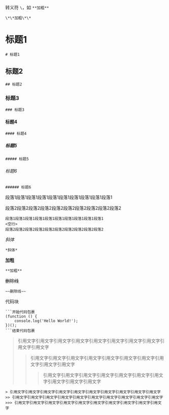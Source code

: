 转义符 `\`，如 `**加粗**`
```
\*\*加粗\*\*
````

# 标题1
```
# 标题1
```

## 标题2
```
## 标题2
```

### 标题3
```
### 标题3
```

#### 标题4
```
#### 标题4
```

##### 标题5
```
##### 标题5
```

###### 标题6
```
###### 标题6
```

段落1段落1段落1段落1段落1段落1段落1段落1段落1段落1

段落2段落2段落2段落2段落2段落2段落2段落2段落2段落2
```
段落1段落1段落1段落1段落1段落1段落1段落1段落1段落1
<空行>
段落2段落2段落2段落2段落2段落2段落2段落2段落2段落2
```

*斜体*
```
*斜体*
```

**加粗**
```
**加粗**
```

~~删除线~~
```
~~删除线~~
```

代码块
```
```开始代码包裹
(function () {
    console.log('Hello World!');
})();
```结束代码包裹
```

> 引用文字引用文字引用文字引用文字引用文字引用文字引用文字引用文字引用文字引用文字
>> 引用文字引用文字引用文字引用文字引用文字引用文字引用文字引用文字引用文字引用文字
>>> 引用文字引用文字引用文字引用文字引用文字引用文字引用文字引用文字引用文字引用文字

```
> 引用文字引用文字引用文字引用文字引用文字引用文字引用文字引用文字引用文字引用文字
>> 引用文字引用文字引用文字引用文字引用文字引用文字引用文字引用文字引用文字引用文字
>>> 引用文字引用文字引用文字引用文字引用文字引用文字引用文字引用文字引用文字引用文字
```
